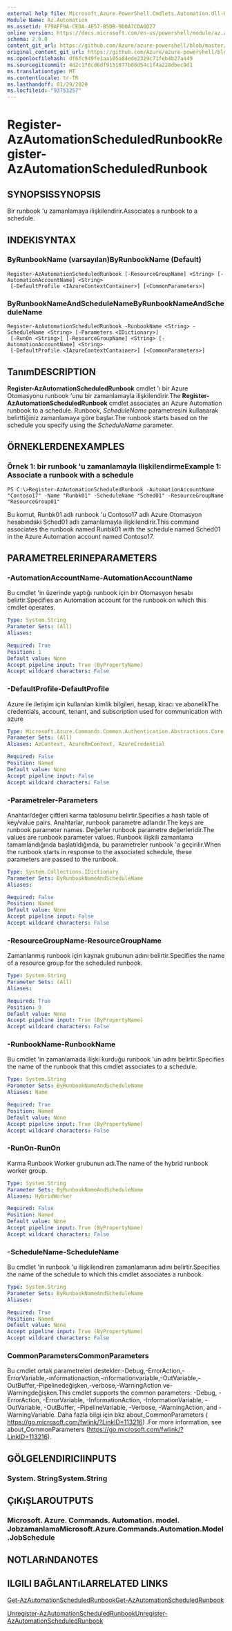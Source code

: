 ```yaml
---
external help file: Microsoft.Azure.PowerShell.Cmdlets.Automation.dll-Help.xml
Module Name: Az.Automation
ms.assetid: F79AFF9A-CEDA-4E57-B5DB-9D0A7CDA6D27
online version: https://docs.microsoft.com/en-us/powershell/module/az.automation/register-azautomationscheduledrunbook
schema: 2.0.0
content_git_url: https://github.com/Azure/azure-powershell/blob/master/src/Automation/Automation/help/Register-AzAutomationScheduledRunbook.md
original_content_git_url: https://github.com/Azure/azure-powershell/blob/master/src/Automation/Automation/help/Register-AzAutomationScheduledRunbook.md
ms.openlocfilehash: df6fc949fe1aa105a84ede2329c71feb4b27a449
ms.sourcegitcommit: 4d2c178cd6df9151877b08d54c1f4a228dbec9d1
ms.translationtype: MT
ms.contentlocale: tr-TR
ms.lasthandoff: 01/29/2020
ms.locfileid: "93753257"
---
```

# <span data-ttu-id="821cf-101">Register-AzAutomationScheduledRunbook</span><span class="sxs-lookup"><span data-stu-id="821cf-101">Register-AzAutomationScheduledRunbook</span></span>

## <span data-ttu-id="821cf-102">SYNOPSIS</span><span class="sxs-lookup"><span data-stu-id="821cf-102">SYNOPSIS</span></span>
<span data-ttu-id="821cf-103">Bir runbook 'u zamanlamaya ilişkilendirir.</span><span class="sxs-lookup"><span data-stu-id="821cf-103">Associates a runbook to a schedule.</span></span>

## <span data-ttu-id="821cf-104">INDEKI</span><span class="sxs-lookup"><span data-stu-id="821cf-104">SYNTAX</span></span>

### <span data-ttu-id="821cf-105">ByRunbookName (varsayılan)</span><span class="sxs-lookup"><span data-stu-id="821cf-105">ByRunbookName (Default)</span></span>
```
Register-AzAutomationScheduledRunbook [-ResourceGroupName] <String> [-AutomationAccountName] <String>
 [-DefaultProfile <IAzureContextContainer>] [<CommonParameters>]
```

### <span data-ttu-id="821cf-106">ByRunbookNameAndScheduleName</span><span class="sxs-lookup"><span data-stu-id="821cf-106">ByRunbookNameAndScheduleName</span></span>
```
Register-AzAutomationScheduledRunbook -RunbookName <String> -ScheduleName <String> [-Parameters <IDictionary>]
 [-RunOn <String>] [-ResourceGroupName] <String> [-AutomationAccountName] <String>
 [-DefaultProfile <IAzureContextContainer>] [<CommonParameters>]
```

## <span data-ttu-id="821cf-107">Tanım</span><span class="sxs-lookup"><span data-stu-id="821cf-107">DESCRIPTION</span></span>
<span data-ttu-id="821cf-108">**Register-AzAutomationScheduledRunbook** cmdlet 'ı bir Azure Otomasyonu runbook 'unu bir zamanlamayla ilişkilendirir.</span><span class="sxs-lookup"><span data-stu-id="821cf-108">The **Register-AzAutomationScheduledRunbook** cmdlet associates an Azure Automation runbook to a schedule.</span></span>
<span data-ttu-id="821cf-109">Runbook, *ScheduleName* parametresini kullanarak belirttiğiniz zamanlamaya göre başlar.</span><span class="sxs-lookup"><span data-stu-id="821cf-109">The runbook starts based on the schedule you specify using the *ScheduleName* parameter.</span></span>

## <span data-ttu-id="821cf-110">ÖRNEKLERDEN</span><span class="sxs-lookup"><span data-stu-id="821cf-110">EXAMPLES</span></span>

### <span data-ttu-id="821cf-111">Örnek 1: bir runbook 'u zamanlamayla Ilişkilendirme</span><span class="sxs-lookup"><span data-stu-id="821cf-111">Example 1: Associate a runbook with a schedule</span></span>
```
PS C:\>Register-AzAutomationScheduledRunbook -AutomationAccountName "Contoso17" -Name "Runbk01" -ScheduleName "Sched01" -ResourceGroupName "ResourceGroup01"
```

<span data-ttu-id="821cf-112">Bu komut, Runbk01 adlı runbook 'u Contoso17 adlı Azure Otomasyon hesabındaki Sched01 adlı zamanlamayla ilişkilendirir.</span><span class="sxs-lookup"><span data-stu-id="821cf-112">This command associates the runbook named Runbk01 with the schedule named Sched01 in the Azure Automation account named Contoso17.</span></span>

## <span data-ttu-id="821cf-113">PARAMETRELERINE</span><span class="sxs-lookup"><span data-stu-id="821cf-113">PARAMETERS</span></span>

### <span data-ttu-id="821cf-114">-AutomationAccountName</span><span class="sxs-lookup"><span data-stu-id="821cf-114">-AutomationAccountName</span></span>
<span data-ttu-id="821cf-115">Bu cmdlet 'in üzerinde yaptığı runbook için bir Otomasyon hesabı belirtir.</span><span class="sxs-lookup"><span data-stu-id="821cf-115">Specifies an Automation account for the runbook on which this cmdlet operates.</span></span>

```yaml
Type: System.String
Parameter Sets: (All)
Aliases:

Required: True
Position: 1
Default value: None
Accept pipeline input: True (ByPropertyName)
Accept wildcard characters: False
```

### <span data-ttu-id="821cf-116">-DefaultProfile</span><span class="sxs-lookup"><span data-stu-id="821cf-116">-DefaultProfile</span></span>
<span data-ttu-id="821cf-117">Azure ile iletişim için kullanılan kimlik bilgileri, hesap, kiracı ve abonelik</span><span class="sxs-lookup"><span data-stu-id="821cf-117">The credentials, account, tenant, and subscription used for communication with azure</span></span>

```yaml
Type: Microsoft.Azure.Commands.Common.Authentication.Abstractions.Core.IAzureContextContainer
Parameter Sets: (All)
Aliases: AzContext, AzureRmContext, AzureCredential

Required: False
Position: Named
Default value: None
Accept pipeline input: False
Accept wildcard characters: False
```

### <span data-ttu-id="821cf-118">-Parametreler</span><span class="sxs-lookup"><span data-stu-id="821cf-118">-Parameters</span></span>
<span data-ttu-id="821cf-119">Anahtar/değer çiftleri karma tablosunu belirtir.</span><span class="sxs-lookup"><span data-stu-id="821cf-119">Specifies a hash table of key/value pairs.</span></span>
<span data-ttu-id="821cf-120">Anahtarlar, runbook parametre adlarıdır.</span><span class="sxs-lookup"><span data-stu-id="821cf-120">The keys are runbook parameter names.</span></span>
<span data-ttu-id="821cf-121">Değerler runbook parametre değerleridir.</span><span class="sxs-lookup"><span data-stu-id="821cf-121">The values are runbook parameter values.</span></span>
<span data-ttu-id="821cf-122">Runbook ilişkili zamanlama tamamlandığında başlatıldığında, bu parametreler runbook 'a geçirilir.</span><span class="sxs-lookup"><span data-stu-id="821cf-122">When the runbook starts in response to the associated schedule, these parameters are passed to the runbook.</span></span>

```yaml
Type: System.Collections.IDictionary
Parameter Sets: ByRunbookNameAndScheduleName
Aliases:

Required: False
Position: Named
Default value: None
Accept pipeline input: False
Accept wildcard characters: False
```

### <span data-ttu-id="821cf-123">-ResourceGroupName</span><span class="sxs-lookup"><span data-stu-id="821cf-123">-ResourceGroupName</span></span>
<span data-ttu-id="821cf-124">Zamanlanmış runbook için kaynak grubunun adını belirtir.</span><span class="sxs-lookup"><span data-stu-id="821cf-124">Specifies the name of a resource group for the scheduled runbook.</span></span>

```yaml
Type: System.String
Parameter Sets: (All)
Aliases:

Required: True
Position: 0
Default value: None
Accept pipeline input: True (ByPropertyName)
Accept wildcard characters: False
```

### <span data-ttu-id="821cf-125">-RunbookName</span><span class="sxs-lookup"><span data-stu-id="821cf-125">-RunbookName</span></span>
<span data-ttu-id="821cf-126">Bu cmdlet 'in zamanlamada ilişki kurduğu runbook 'un adını belirtir.</span><span class="sxs-lookup"><span data-stu-id="821cf-126">Specifies the name of the runbook that this cmdlet associates to a schedule.</span></span>

```yaml
Type: System.String
Parameter Sets: ByRunbookNameAndScheduleName
Aliases: Name

Required: True
Position: Named
Default value: None
Accept pipeline input: True (ByPropertyName)
Accept wildcard characters: False
```

### <span data-ttu-id="821cf-127">-RunOn</span><span class="sxs-lookup"><span data-stu-id="821cf-127">-RunOn</span></span>
<span data-ttu-id="821cf-128">Karma Runbook Worker grubunun adı.</span><span class="sxs-lookup"><span data-stu-id="821cf-128">The name of the hybrid runbook worker group.</span></span>

```yaml
Type: System.String
Parameter Sets: ByRunbookNameAndScheduleName
Aliases: HybridWorker

Required: False
Position: Named
Default value: None
Accept pipeline input: True (ByPropertyName)
Accept wildcard characters: False
```

### <span data-ttu-id="821cf-129">-ScheduleName</span><span class="sxs-lookup"><span data-stu-id="821cf-129">-ScheduleName</span></span>
<span data-ttu-id="821cf-130">Bu cmdlet 'in runbook 'u ilişkilendiren zamanlamanın adını belirtir.</span><span class="sxs-lookup"><span data-stu-id="821cf-130">Specifies the name of the schedule to which this cmdlet associates a runbook.</span></span>

```yaml
Type: System.String
Parameter Sets: ByRunbookNameAndScheduleName
Aliases:

Required: True
Position: Named
Default value: None
Accept pipeline input: True (ByPropertyName)
Accept wildcard characters: False
```

### <span data-ttu-id="821cf-131">CommonParameters</span><span class="sxs-lookup"><span data-stu-id="821cf-131">CommonParameters</span></span>
<span data-ttu-id="821cf-132">Bu cmdlet ortak parametreleri destekler:-Debug,-ErrorAction,-ErrorVariable,-ınformationaction,-ınformationvariable,-OutVariable,-OutBuffer,-Pipelinedeğişken,-verbose,-WarningAction ve-Warningdeğişken.</span><span class="sxs-lookup"><span data-stu-id="821cf-132">This cmdlet supports the common parameters: -Debug, -ErrorAction, -ErrorVariable, -InformationAction, -InformationVariable, -OutVariable, -OutBuffer, -PipelineVariable, -Verbose, -WarningAction, and -WarningVariable.</span></span> <span data-ttu-id="821cf-133">Daha fazla bilgi için bkz about_CommonParameters ( https://go.microsoft.com/fwlink/?LinkID=113216) .</span><span class="sxs-lookup"><span data-stu-id="821cf-133">For more information, see about_CommonParameters (https://go.microsoft.com/fwlink/?LinkID=113216).</span></span>

## <span data-ttu-id="821cf-134">GÖLGELENDIRICI</span><span class="sxs-lookup"><span data-stu-id="821cf-134">INPUTS</span></span>

### <span data-ttu-id="821cf-135">System. String</span><span class="sxs-lookup"><span data-stu-id="821cf-135">System.String</span></span>

## <span data-ttu-id="821cf-136">ÇıKıŞLAR</span><span class="sxs-lookup"><span data-stu-id="821cf-136">OUTPUTS</span></span>

### <span data-ttu-id="821cf-137">Microsoft. Azure. Commands. Automation. model. Jobzamanlama</span><span class="sxs-lookup"><span data-stu-id="821cf-137">Microsoft.Azure.Commands.Automation.Model.JobSchedule</span></span>

## <span data-ttu-id="821cf-138">NOTLARıNDA</span><span class="sxs-lookup"><span data-stu-id="821cf-138">NOTES</span></span>

## <span data-ttu-id="821cf-139">ILGILI BAĞLANTıLAR</span><span class="sxs-lookup"><span data-stu-id="821cf-139">RELATED LINKS</span></span>

[<span data-ttu-id="821cf-140">Get-AzAutomationScheduledRunbook</span><span class="sxs-lookup"><span data-stu-id="821cf-140">Get-AzAutomationScheduledRunbook</span></span>](./Get-AzAutomationScheduledRunbook.md)

[<span data-ttu-id="821cf-141">Unregister-AzAutomationScheduledRunbook</span><span class="sxs-lookup"><span data-stu-id="821cf-141">Unregister-AzAutomationScheduledRunbook</span></span>](./Unregister-AzAutomationScheduledRunbook.md)


